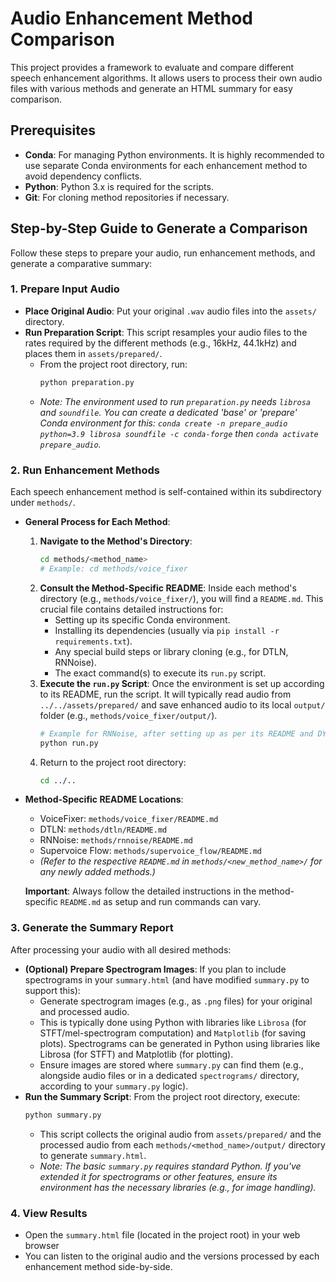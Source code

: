 # Audio Enhancement Method Comparison

This project provides a framework to evaluate and compare different speech enhancement algorithms. It allows users to process their own audio files with various methods and generate an HTML summary for easy comparison.

## Prerequisites

*   **Conda**: For managing Python environments. It is highly recommended to use separate Conda environments for each enhancement method to avoid dependency conflicts.
*   **Python**: Python 3.x is required for the scripts.
*   **Git**: For cloning method repositories if necessary.

## Step-by-Step Guide to Generate a Comparison

Follow these steps to prepare your audio, run enhancement methods, and generate a comparative summary:

### 1. Prepare Input Audio

*   **Place Original Audio**: Put your original `.wav` audio files into the `assets/` directory.
*   **Run Preparation Script**: This script resamples your audio files to the rates required by the different methods (e.g., 16kHz, 44.1kHz) and places them in `assets/prepared/`.
    *   From the project root directory, run:
        ```bash
        python preparation.py
        ```
    *   *Note: The environment used to run `preparation.py` needs `librosa` and `soundfile`. You can create a dedicated 'base' or 'prepare' Conda environment for this: `conda create -n prepare_audio python=3.9 librosa soundfile -c conda-forge` then `conda activate prepare_audio`.*

### 2. Run Enhancement Methods

Each speech enhancement method is self-contained within its subdirectory under `methods/`.

*   **General Process for Each Method**:
    1.  **Navigate to the Method's Directory**:
        ```bash
        cd methods/<method_name> 
        # Example: cd methods/voice_fixer
        ```
    2.  **Consult the Method-Specific README**: Inside each method's directory (e.g., `methods/voice_fixer/`), you will find a `README.md`. This crucial file contains detailed instructions for:
        *   Setting up its specific Conda environment.
        *   Installing its dependencies (usually via `pip install -r requirements.txt`).
        *   Any special build steps or library cloning (e.g., for DTLN, RNNoise).
        *   The exact command(s) to execute its `run.py` script.
    3.  **Execute the `run.py` Script**: Once the environment is set up according to its README, run the script. It will typically read audio from `../../assets/prepared/` and save enhanced audio to its local `output/` folder (e.g., `methods/voice_fixer/output/`).
        ```bash
        # Example for RNNoise, after setting up as per its README and DYLD_LIBRARY_PATH if on macOS
        python run.py 
        ```
    4.  Return to the project root directory:
        ```bash
        cd ../..
        ```

*   **Method-Specific README Locations**:
    *   VoiceFixer: `methods/voice_fixer/README.md`
    *   DTLN: `methods/dtln/README.md`
    *   RNNoise: `methods/rnnoise/README.md`
    *   Supervoice Flow: `methods/supervoice_flow/README.md` 
    *   *(Refer to the respective `README.md` in `methods/<new_method_name>/` for any newly added methods.)*

    **Important**: Always follow the detailed instructions in the method-specific `README.md` as setup and run commands can vary.

### 3. Generate the Summary Report

After processing your audio with all desired methods:

*   **(Optional) Prepare Spectrogram Images**: If you plan to include spectrograms in your `summary.html` (and have modified `summary.py` to support this):
    *   Generate spectrogram images (e.g., as `.png` files) for your original and processed audio.
    *   This is typically done using Python with libraries like `Librosa` (for STFT/mel-spectrogram computation) and `Matplotlib` (for saving plots). Spectrograms can be generated in Python using libraries like Librosa (for STFT) and Matplotlib (for plotting).
    *   Ensure images are stored where `summary.py` can find them (e.g., alongside audio files or in a dedicated `spectrograms/` directory, according to your `summary.py` logic).
*   **Run the Summary Script**: From the project root directory, execute:
    ```bash
    python summary.py
    ```
    *   This script collects the original audio from `assets/prepared/` and the processed audio from each `methods/<method_name>/output/` directory to generate `summary.html`.
    *   *Note: The basic `summary.py` requires standard Python. If you've extended it for spectrograms or other features, ensure its environment has the necessary libraries (e.g., for image handling).*

### 4. View Results

*   Open the `summary.html` file (located in the project root) in your web browser
*   You can listen to the original audio and the versions processed by each enhancement method side-by-side.